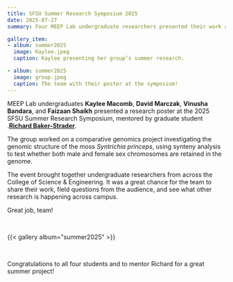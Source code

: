 ```yaml
---
title: SFSU Summer Research Symposium 2025
date: 2025-07-27
summary: Four MEEP Lab undergraduate researchers presented their work at the 2025 SFSU Summer Research Symposium!

gallery_item:
- album: summer2025
  image: Kaylee.jpeg
  caption: Kaylee presenting her group’s summer research.

- album: summer2025
  image: group.jpeg
  caption: The team with their poster at the symposium!
---
```


MEEP Lab undergraduates **Kaylee Macomb**, **David Marczak**, **Vinusha Bandara**, and **Faizaan Shaikh** presented a research poster at the 2025 SFSU Summer Research Symposium, mentored by graduate student .[**Richard Baker-Strader**](../authors/EmoryAdelman/). 

The group worked on a comparative genomics project investigating the genomic structure of the moss *Syntrichia princeps*, using synteny analysis to test whether both male and female sex chromosomes are retained in the genome.

The event brought together undergraduate researchers from across the College of Science & Engineering. It was a great chance for the team to share their work, field questions from the audience, and see what other research is happening across campus.

Great job, team!

<br>

{{< gallery album="summer2025" >}}

<br>

Congratulations to all four students and to mentor Richard for a great summer project!
